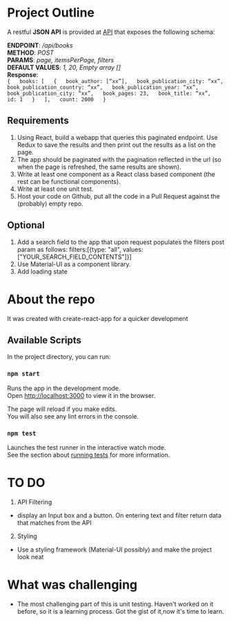 # Project Outline

A restful **JSON API** is provided at [API](http://nyx.vima.ekt.gr:3000) that exposes the following schema:

**ENDPOINT**: _/api/books_  
**METHOD**: _POST_  
**PARAMS**: _page, itemsPerPage, filters_  
**DEFAULT VALUES**: _1, 20, Empty array []_  
**Response**:  
`
{  
  books: [  
    {  
      book_author: [“xx”],  
      book_publication_city: “xx”,  
      book_publication_country: “xx”,  
      book_publication_year: “xx”,  
      book_publication_city: “xx”,  
      book_pages: 23,  
      book_title: “xx”,  
      id: 1  
    }  
  ],  
  count: 2000  
}  
`  

## Requirements

1. Using React, build a webapp that queries this paginated endpoint. Use Redux to save the results and then print out the results as a list on the page. 
2. The app should be paginated with the pagination reflected in the url (so when the page is refreshed, the same results are shown).
3. Write at least one component as a React class based component (the rest can be functional components). 
4. Write at least one unit test.
5. Host your code on Github, put all the code in a Pull Request against the (probably) empty repo.

## Optional

1. Add a search field to the app that upon request populates the filters post param as follows: filters:[{type: "all", values: ["YOUR_SEARCH_FIELD_CONTENTS"]}]
2. Use Material-UI as a component library.
3. Add loading state


# About the repo

It was created with create-react-app for a quicker development

## Available Scripts

In the project directory, you can run:

### `npm start`

Runs the app in the development mode.\
Open [http://localhost:3000](http://localhost:3000) to view it in the browser.

The page will reload if you make edits.\
You will also see any lint errors in the console.

### `npm test`

Launches the test runner in the interactive watch mode.\
See the section about [running tests](https://facebook.github.io/create-react-app/docs/running-tests) for more information.

# TO DO

1. API Filtering
  - display an Input box and a button. On entering text and filter return data that matches from the API

2. Styling
  - Use a styling framework (Material-UI possibly) and make the project look neat


# What was challenging
  - The most challenging part of this is unit testing. Haven't worked on it before, so it is a learning process. Got the gist of it,now it's time to learn.

